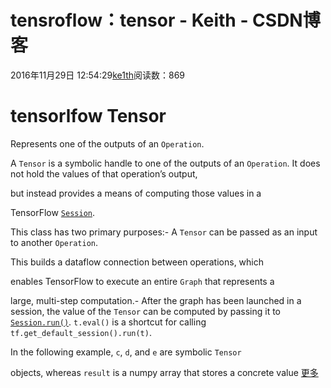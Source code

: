 # tensroflow：tensor - Keith - CSDN博客





2016年11月29日 12:54:29[ke1th](https://me.csdn.net/u012436149)阅读数：869








# tensorlfow Tensor

Represents one of the outputs of an `Operation`. 

  A `Tensor` is a symbolic handle to one of the outputs of an 
`Operation`. It does not hold the values of that operation’s output, 

  but instead provides a means of computing those values in a 

  TensorFlow [`Session`](../../api_docs/python/client.md#Session). 

  This class has two primary purposes:- A `Tensor` can be passed as an input to another `Operation`. 

 This builds a dataflow connection between operations, which 

 enables TensorFlow to execute an entire `Graph` that represents a 

 large, multi-step computation.- After the graph has been launched in a session, the value of the 
`Tensor` can be computed by passing it to 
[`Session.run()`](../../api_docs/python/client.md#Session.run). 
`t.eval()` is a shortcut for calling 
`tf.get_default_session().run(t)`. 

In the following example, `c`, `d`, and `e` are symbolic `Tensor`

objects, whereas `result` is a numpy array that stores a concrete value
[更多](https://github.com/jikexueyuanwiki/tensorflow-zh/blob/master/SOURCE/api_docs/python/framework.md)






